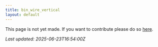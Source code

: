 ```yaml
---
title: bin_wire_vertical
layout: default
---
```


This page is not yet made. If you want to contribute please do so [here](https://github.com/CrazyH2/Bigstone/blob/wiki/components/bin_wire_vertical.md).

_Last updated: 2025-06-23T16:54:00Z_
